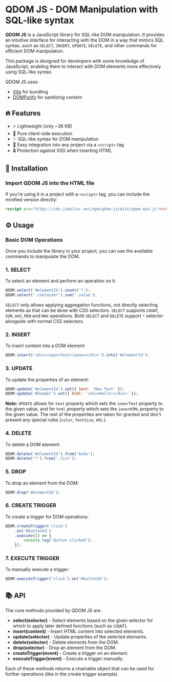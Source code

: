 # QDOM JS - DOM Manipulation with SQL-like syntax

**QDOM JS** is a JavaScript library for SQL-like DOM manipulation. It provides an intuitive interface for interacting with the DOM in a way that mimics SQL syntax, such as `SELECT`, `INSERT`, `UPDATE`, `DELETE`, and other commands for efficient DOM manipulation.

This package is designed for developers with some knowledge of JavaScript, enabling them to interact with DOM elements more effectively using SQL-like syntax.

QDOM JS uses:

-   [Vite](https://vite.dev/) for bundling
-   [DOMPurify](https://github.com/cure53/DOMPurify) for sanitizing content

## 🔥 Features

-   ⚡ Lightweight (only ~36 KB)
-   🎯 Pure client-side execution
-   ✨ SQL-like syntax for DOM manipulation
-   🧩 Easy integration into any project via a `<script>` tag
-   🔒 Protection against XSS when inserting HTML

## 🚀 Installation

### Import QDOM JS into the HTML file

If you're using it in a project with a `<script>` tag, you can include the minified version directly:

```html
<script src="https://cdn.jsdelivr.net/npm/qdom-js/dist/qdom.min.js"></script>
```

## ⚙️ Usage

### Basic DOM Operations

Once you include the library in your project, you can use the available commands to manipulate the DOM.

### 1. **SELECT**

To select an element and perform an operation on it:

```javascript
QDOM.select('#elementId').count('*');
QDOM.select('.container').sum('.value');
```

`SELECT` only allows applying aggregation functions, not directly selecting elements as that can be done with CSS selectors. `SELECT` supports `COUNT`, `SUM`, `AVG`, `MIN` and `MAX` operations. Both `SELECT` and `DELETE` support `*` selector alongside with normal CSS selectors.

### 2. **INSERT**

To insert content into a DOM element:

```javascript
QDOM.insert('<div><span>Test</span></div>').into('#elementId');
```

### 3. **UPDATE**

To update the properties of an element:

```javascript
QDOM.update('#elementId').set({ text: 'New Text' });
QDOM.update('#header').set({ html: '<div>Hello!</div>' });
```

**Note:** `UPDATE` allows for `text` property which sets the `innerText` property to the given value, and for `html` property which sets the `innerHTML` property to the given value. The rest of the properties are taken for granted and don't present any special rules (`color`, `fontSize`, etc.).

### 4. **DELETE**

To delete a DOM element:

```javascript
QDOM.delete('#elementId').from('body');
QDOM.delete('*').from('.list');
```

### 5. **DROP**

To drop an element from the DOM:

```javascript
QDOM.drop('#elementId');
```

### 6. **CREATE TRIGGER**

To create a trigger for DOM operations:

```javascript
QDOM.createTrigger('click')
	.on('#buttonId')
	.execute(() => {
		console.log('Button clicked');
	});
```

### 7. **EXECUTE TRIGGER**

To manually execute a trigger:

```javascript
QDOM.executeTrigger('click').on('#buttonId');
```

## 📚 API

The core methods provided by QDOM JS are:

-   **select(selector)** - Select elements based on the given selector for which to apply later defined functions (such as `COUNT`).
-   **insert(content)** - Insert HTML content into selected elements.
-   **update(selector)** - Update properties of the selected elements.
-   **delete(selector)** - Delete elements from the DOM.
-   **drop(selector)** - Drop an element from the DOM.
-   **createTrigger(event)** - Create a trigger on an element.
-   **executeTrigger(event)** - Execute a trigger manually.

Each of these methods returns a chainable object that can be used for further operations (like in the create trigger example).
